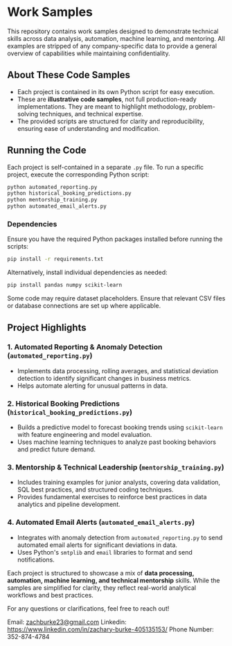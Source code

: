 # Work Samples

This repository contains work samples designed to demonstrate technical skills across data analysis, automation, machine learning, and mentoring. All examples are stripped of any company-specific data to provide a general overview of capabilities while maintaining confidentiality.

## About These Code Samples

- Each project is contained in its own Python script for easy execution.
- These are **illustrative code samples**, not full production-ready implementations. They are meant to highlight methodology, problem-solving techniques, and technical expertise.
- The provided scripts are structured for clarity and reproducibility, ensuring ease of understanding and modification.

## Running the Code

Each project is self-contained in a separate `.py` file. To run a specific project, execute the corresponding Python script:

```bash
python automated_reporting.py
python historical_booking_predictions.py
python mentorship_training.py
python automated_email_alerts.py
```

### Dependencies
Ensure you have the required Python packages installed before running the scripts:

```bash
pip install -r requirements.txt
```

Alternatively, install individual dependencies as needed:

```bash
pip install pandas numpy scikit-learn
```

Some code may require dataset placeholders. Ensure that relevant CSV files or database connections are set up where applicable.

## Project Highlights

### 1. Automated Reporting & Anomaly Detection (`automated_reporting.py`)
- Implements data processing, rolling averages, and statistical deviation detection to identify significant changes in business metrics.
- Helps automate alerting for unusual patterns in data.

### 2. Historical Booking Predictions (`historical_booking_predictions.py`)
- Builds a predictive model to forecast booking trends using `scikit-learn` with feature engineering and model evaluation.
- Uses machine learning techniques to analyze past booking behaviors and predict future demand.

### 3. Mentorship & Technical Leadership (`mentorship_training.py`)
- Includes training examples for junior analysts, covering data validation, SQL best practices, and structured coding techniques.
- Provides fundamental exercises to reinforce best practices in data analytics and pipeline development.

### 4. Automated Email Alerts (`automated_email_alerts.py`)
- Integrates with anomaly detection from `automated_reporting.py` to send automated email alerts for significant deviations in data.
- Uses Python's `smtplib` and `email` libraries to format and send notifications.

Each project is structured to showcase a mix of **data processing, automation, machine learning, and technical mentorship** skills. While the samples are simplified for clarity, they reflect real-world analytical workflows and best practices.

For any questions or clarifications, feel free to reach out!

Email: zachburke23@gmail.com
Linkedin: https://www.linkedin.com/in/zachary-burke-405135153/
Phone Number: 352-874-4784
